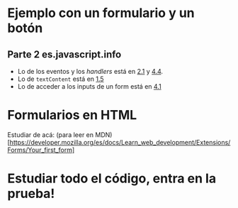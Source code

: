 # Ejemplo con un formulario y un botón

## Parte 2 es.javascript.info

- Lo de los eventos y los *handlers* está en [2.1](https://es.javascript.info/introduction-browser-events) y [4.4](https://es.javascript.info/forms-submit).
- Lo de `textContent` está en [1.5](https://es.javascript.info/basic-dom-node-properties)
- Lo de acceder a los inputs de un form está en [4.1](https://es.javascript.info/form-elements)

# Formularios en HTML

Estudiar de acá: (para leer en MDN)[https://developer.mozilla.org/es/docs/Learn_web_development/Extensions/Forms/Your_first_form]


# Estudiar todo el código, entra en la prueba!

